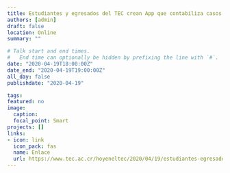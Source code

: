 ```yaml
---
title: Estudiantes y egresados del TEC crean App que contabiliza casos de Covid-19 en el país
authors: [admin]
draft: false
location: Online
summary: ""

# Talk start and end times.
#   End time can optionally be hidden by prefixing the line with `#`.
date: "2020-04-19T18:00:00Z"
date_end: "2020-04-19T19:00:00Z"
all_day: false
publishdate: "2020-04-19"

tags:
featured: no
image:
  caption:
  focal_point: Smart
projects: []
links:
- icon: link
  icon_pack: fas
  name: Enlace
  url: https://www.tec.ac.cr/hoyeneltec/2020/04/19/estudiantes-egresados-tec-crean-app-contabiliza-casos-covid-19-pais
---
```


 

